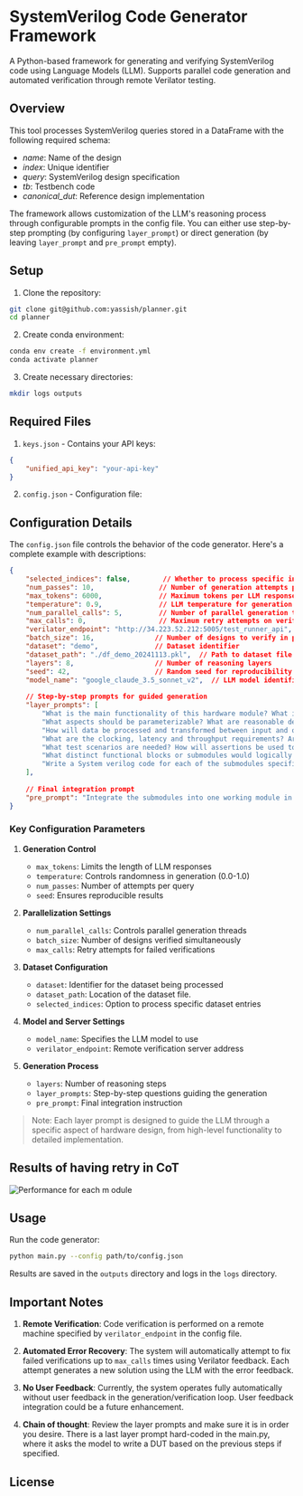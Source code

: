 # SystemVerilog Code Generator Framework

A Python-based framework for generating and verifying SystemVerilog code using Language Models (LLM). Supports parallel code generation and automated verification through remote Verilator testing.

## Overview

This tool processes SystemVerilog queries stored in a DataFrame with the following required schema:
- *name*: Name of the design
- *index*: Unique identifier
- *query*: SystemVerilog design specification
- *tb*: Testbench code
- *canonical_dut*: Reference design implementation

The framework allows customization of the LLM's reasoning process through configurable prompts in the config file. You can either use step-by-step prompting (by configuring `layer_prompt`) or direct generation (by leaving `layer_prompt` and `pre_prompt` empty).

## Setup

1. Clone the repository:
```bash
git clone git@github.com:yassish/planner.git
cd planner
```

2. Create conda environment:
```bash
conda env create -f environment.yml
conda activate planner
```

3. Create necessary directories:
```bash
mkdir logs outputs
```

## Required Files

1. `keys.json` - Contains your API keys:
```json
{
    "unified_api_key": "your-api-key"
}
```

2. `config.json` - Configuration file:
## Configuration Details

The `config.json` file controls the behavior of the code generator. Here's a complete example with descriptions:

```json
{
    "selected_indices": false,        // Whether to process specific indices from dataset. If false, processes all
    "num_passes": 10,                // Number of generation attempts per query
    "max_tokens": 6000,              // Maximum tokens per LLM response
    "temperature": 0.9,              // LLM temperature for generation (higher = more creative)
    "num_parallel_calls": 5,         // Number of parallel generation threads
    "max_calls": 0,                  // Maximum retry attempts on verification failure (0 = no retries)
    "verilator_endpoint": "http://34.223.52.212:5005/test_runner_api",  // Remote Verilator server endpoint
    "batch_size": 16,               // Number of designs to verify in parallel
    "dataset": "demo",              // Dataset identifier
    "dataset_path": "./df_demo_20241113.pkl",  // Path to dataset file
    "layers": 8,                    // Number of reasoning layers
    "seed": 42,                     // Random seed for reproducibility
    "model_name": "google_claude_3.5_sonnet_v2",  // LLM model identifier
    
    // Step-by-step prompts for guided generation
    "layer_prompts": [
        "What is the main functionality of this hardware module? What is the high-level block diagram?",
        "What aspects should be parameterizable? What are reasonable default values?",
        "How will data be processed and transformed between input and output? What registers and combinational logic are needed?",
        "What are the clocking, latency and throughput requirements? Are there specific timing constraints? What signals need to be reset? Should reset be synchronous or asynchronous?",
        "What test scenarios are needed? How will assertions be used to catch issues?",
        "What distinct functional blocks or submodules would logically divide this design? For each submodule identified, what specific task does it perform?",
        "Write a System verilog code for each of the submodules specified. What are the critical interfaces between these submodules?"
    ],
    
    // Final integration prompt
    "pre_prompt": "Integrate the submodules into one working module in SystemVerilog. Include all submodules in your final answer as one working module. Leave no comment referencing previous answers."
}
```

### Key Configuration Parameters

1. **Generation Control**
   - `max_tokens`: Limits the length of LLM responses
   - `temperature`: Controls randomness in generation (0.0-1.0)
   - `num_passes`: Number of attempts per query
   - `seed`: Ensures reproducible results

2. **Parallelization Settings**
   - `num_parallel_calls`: Controls parallel generation threads
   - `batch_size`: Number of designs verified simultaneously
   - `max_calls`: Retry attempts for failed verifications

3. **Dataset Configuration**
   - `dataset`: Identifier for the dataset being processed
   - `dataset_path`: Location of the dataset file.
   - `selected_indices`: Option to process specific dataset entries

4. **Model and Server Settings**
   - `model_name`: Specifies the LLM model to use
   - `verilator_endpoint`: Remote verification server address

5. **Generation Process**
   - `layers`: Number of reasoning steps
   - `layer_prompts`: Step-by-step questions guiding the generation
   - `pre_prompt`: Final integration instruction

> Note: Each layer prompt is designed to guide the LLM through a specific aspect of hardware design, from high-level functionality to detailed implementation.
## Results of having retry in CoT 

![Performance for each m odule](images/image.png)
## Usage

Run the code generator:
```bash
python main.py --config path/to/config.json
```

Results are saved in the `outputs` directory and logs in the `logs` directory.

## Important Notes

1. **Remote Verification**: Code verification is performed on a remote machine specified by `verilator_endpoint` in the config file.

2. **Automated Error Recovery**: The system will automatically attempt to fix failed verifications up to `max_calls` times using Verilator feedback. Each attempt generates a new solution using the LLM with the error feedback.

3. **No User Feedback**: Currently, the system operates fully automatically without user feedback in the generation/verification loop. User feedback integration could be a future enhancement.

4. **Chain of thought**: Review the layer prompts and make sure it is in order you desire. There is a last layer prompt hard-coded in the main.py, where it asks the model to write a DUT based on the previous steps if specified.

## License

